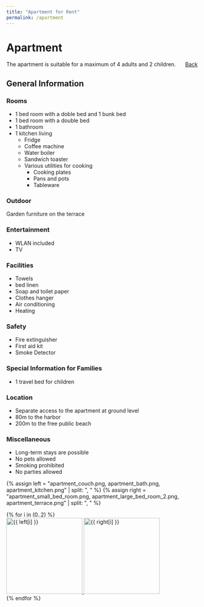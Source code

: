 ```yaml
---
title: "Apartment for Rent"
permalink: /apartment
---
```


Apartment
====

The apartment is suitable for a maximum of 4 adults and 2 children. <a href="{{ site.url }}" style="float: right;">Back</a>

## General Information

### Rooms
* 1 bed room with a doble bed and 1 bunk bed
* 1 bed room with a double bed
* 1 bathroom
* 1 kitchen living
    * Fridge
    * Coffee machine
    * Water boiler
    * Sandwich toaster
    * Various utilities for cooking 
        * Cooking plates
        * Pans and pots
        * Tableware

### Outdoor
Garden furniture on the terrace

### Entertainment
* WLAN included
* TV

### Facilities
* Towels
* bed linen
* Soap and toilet paper
* Clothes hanger
* Air conditioning
* Heating

### Safety
* Fire extinguisher
* First aid kit
* Smoke Detector

### Special Information for Families
* 1 travel bed for children

### Location
* Separate access to the apartment at ground level
* 80m to the harbor
* 200m to the free public beach

### Miscellaneous
* Long-term stays are possible
* No pets allowed
* Smoking prohibited
* No parties allowed


{% assign left = "apartment_couch.png, apartment_bath.png, apartment_kitchen.png" | split: ", " %}
{% assign right = "apartment_small_bed_room.png, apartment_large_bed_room_2.png, apartment_terrace.png" | split: ", " %}
<div class ="image-gallery">
{% for i in (0..2) %}
    <div class="box">
    <a href="{{ site.imagesurl }}{{ left[i] }}">
      <img width=200 height=200 src="{{ site.imagesurl }}{{ left[i] }}" alt="{{ left[i] }}"  class="img-gallery" />
    </a>
    <a href="{{ site.imagesurl }}{{ right[i] }}">
      <img width=200 height=200 src="{{ site.imagesurl }}{{ right[i] }}" alt="{{ right[i] }}"  class="img-gallery" />
     </a>
    </div>
 {% endfor %}
</div>
